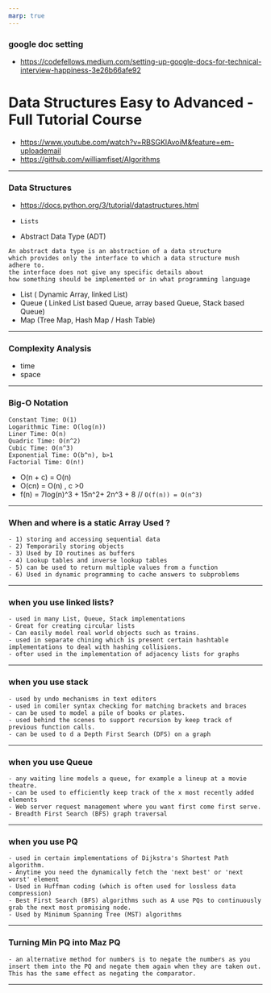 ```yaml
---
marp: true
---
```


### google doc setting

- https://codefellows.medium.com/setting-up-google-docs-for-technical-interview-happiness-3e26b66afe92

# Data Structures Easy to Advanced - Full Tutorial Course

- https://www.youtube.com/watch?v=RBSGKlAvoiM&feature=em-uploademail
- https://github.com/williamfiset/Algorithms

---

### Data Structures

- https://docs.python.org/3/tutorial/datastructures.html
- `Lists`

- Abstract Data Type (ADT)

```
An abstract data type is an abstraction of a data structure
which provides only the interface to which a data structure mush adhere to.
the interface does not give any specific details about
how something should be implemented or in what programming language
```

- List ( Dynamic Array, linked List)
- Queue ( Linked List based Queue, array based Queue, Stack based Queue)
- Map (Tree Map, Hash Map / Hash Table)

---

### Complexity Analysis

- time
- space

---

### Big-O Notation

```
Constant Time: O(1)
Logarithmic Time: O(log(n))
Liner Time: O(n)
Quadric Time: O(n^2)
Cubic Time: O(n^3)
Exponential Time: O(b^n), b>1
Factorial Time: O(n!)
```

- O(n + c) = O(n)
- O(cn) = O(n) , c >0
- f(n) = 7log(n)^3 + 15n^2+ 2n^3 + 8 // `O(f(n)) = O(n^3)`

---

### When and where is a static Array Used ?

    - 1) storing and accessing sequential data
    - 2) Temporarily storing objects
    - 3) Used by IO routines as buffers
    - 4) Lookup tables and inverse lookup tables
    - 5) can be used to return multiple values from a function
    - 6) Used in dynamic programming to cache answers to subproblems

---

### when you use linked lists?

    - used in many List, Queue, Stack implementations
    - Great for creating circular lists
    - Can easily model real world objects such as trains.
    - used in separate chining which is present certain hashtable implementations to deal with hashing collisions.
    - ofter used in the implementation of adjacency lists for graphs

---

### when you use stack

    - used by undo mechanisms in text editors
    - used in comiler syntax checking for matching brackets and braces
    - can be used to model a pile of books or plates.
    - used behind the scenes to support recursion by keep track of previous function calls.
    - can be used to d a Depth First Search (DFS) on a graph

---

### when you use Queue

    - any waiting line models a queue, for example a lineup at a movie theatre.
    - can be used to efficiently keep track of the x most recently added elements
    - Web server request management where you want first come first serve.
    - Breadth First Search (BFS) graph traversal

---

### when you use PQ

    - used in certain implementations of Dijkstra's Shortest Path algorithm.
    - Anytime you need the dynamically fetch the 'next best' or 'next worst' element
    - Used in Huffman coding (which is often used for lossless data compression)
    - Best First Search (BFS) algorithms such as A use PQs to continuously grab the next most promising node.
    - Used by Minimum Spanning Tree (MST) algorithms

---

### Turning Min PQ into Maz PQ

    - an alternative method for numbers is to negate the numbers as you insert them into the PQ and negate them again when they are taken out. This has the same effect as negating the comparator.

---
